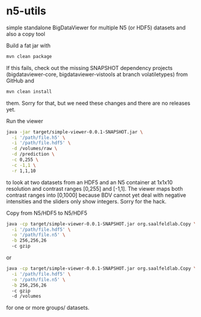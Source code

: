 # n5-utils
simple standalone BigDataViewer for multiple N5 (or HDF5) datasets
and also a copy tool

Build a fat jar with
```bash
mvn clean package
```
If this fails, check out the missing SNAPSHOT dependency projects (bigdataviewer-core, bigdataviewer-vistools at branch volatiletypes) from GitHub and
```bash
mvn clean install
```
them.  Sorry for that, but we need these changes and there are no releases yet.

Run the viewer
```bash
java -jar target/simple-viewer-0.0.1-SNAPSHOT.jar \
  -i '/path/file.h5' \
  -i '/path/file.hdf5' \
  -d /volumes/raw \
  -d /prediction \
  -c 0,255 \
  -c -1,1 \
  -r 1,1,10
```
to look at two datasets from an HDF5 and an N5 container at 1x1x10 resolution and contrast ranges [0,255] and [-1,1].  The viewer maps both contrast ranges into [0,1000] because BDV cannot yet deal with negative intensities and the sliders only show integers.  Sorry for the hack.

Copy from N5/HDF5 to N5/HDF5
```bash
java -cp target/simple-viewer-0.0.1-SNAPSHOT.jar org.saalfeldlab.Copy \
  -i '/path/file.hdf5' \
  -o '/path/file.n5' \
  -b 256,256,26
  -c gzip
```
or
```bash
java -cp target/simple-viewer-0.0.1-SNAPSHOT.jar org.saalfeldlab.Copy \
  -i '/path/file.hdf5' \
  -o '/path/file.n5' \
  -b 256,256,26
  -c gzip
  -d /volumes
```
for one or more groups/ datasets.
